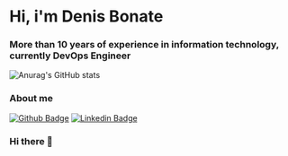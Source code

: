 # Hi, i'm Denis Bonate
### More than 10 years of experience in information technology, currently DevOps Engineer

![Anurag's GitHub stats](https://github-readme-stats.vercel.app/api?username=dbonate&show_icons=true&theme=cobalt)


### About me
[![Github Badge](https://img.shields.io/badge/-Github-000?style=flat-square&logo=Github&logoColor=white&link=https://github.com/dbonate)](https://github.com/dbonate)
[![Linkedin Badge](https://img.shields.io/badge/-LinkedIn-blue?style=flat-square&logo=Linkedin&logoColor=white&link=https://www.linkedin.com/in/denis-souza-bonate-de-oliveira-41b13335//)](https://www.linkedin.com/in/denis-souza-bonate-de-oliveira-41b13335/)









### Hi there 👋

<!--
**denisbonateoliveira/denisbonateoliveira** is a ✨ _special_ ✨ repository because its `README.md` (this file) appears on your GitHub profile.

Here are some ideas to get you started:

- 🔭 I’m currently working on ...
- 🌱 I’m currently learning ...
- 👯 I’m looking to collaborate on ...
- 🤔 I’m looking for help with ...
- 💬 Ask me about ...
- 📫 How to reach me: ...
- 😄 Pronouns: ...
- ⚡ Fun fact: ...
-->
